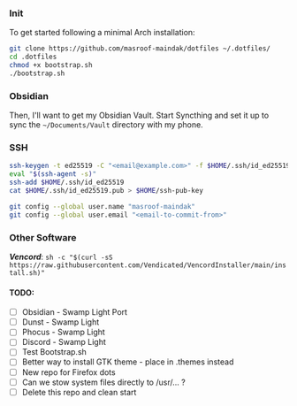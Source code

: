 ### Init

To get started following a minimal Arch installation:

```bash
git clone https://github.com/masroof-maindak/dotfiles ~/.dotfiles/
cd .dotfiles
chmod +x bootstrap.sh
./bootstrap.sh
```

### Obsidian

Then, I'll want to get my Obsidian Vault. Start Syncthing and set it up to sync the `~/Documents/Vault` directory with my phone.

### SSH

```bash
ssh-keygen -t ed25519 -C "<email@example.com>" -f $HOME/.ssh/id_ed25519 -N "<passphrase - empty possible>"
eval "$(ssh-agent -s)"
ssh-add $HOME/.ssh/id_ed25519
cat $HOME/.ssh/id_ed25519.pub > $HOME/ssh-pub-key

git config --global user.name "masroof-maindak"
git config --global user.email "<email-to-commit-from>"
```

### Other Software

***Vencord***: `sh -c "$(curl -sS https://raw.githubusercontent.com/Vendicated/VencordInstaller/main/install.sh)"`

#### TODO:

- [ ] Obsidian - Swamp Light Port
- [ ] Dunst - Swamp Light
- [ ] Phocus - Swamp Light
- [ ] Discord - Swamp Light
- [ ] Test Bootstrap.sh
- [ ] Better way to install GTK theme - place in .themes instead
- [ ] New repo for Firefox dots
- [ ] Can we stow system files directly to /usr/... ?
- [ ] Delete this repo and clean start
